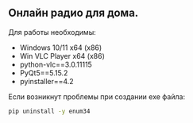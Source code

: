 ## Онлайн радио для дома.

Для работы необходимы:
- Windows 10/11 x64 (x86)
- Win VLC Player x64 (x86)
- python-vlc==3.0.11115
- PyQt5==5.15.2
- pyinstaller==4.2

Если возникнут проблемы при создании exe файла:
```bash
pip uninstall -y enum34
```

